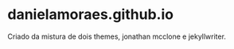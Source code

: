 danielamoraes.github.io
=====================
Criado da mistura de dois themes, jonathan mcclone e jekyllwriter.
